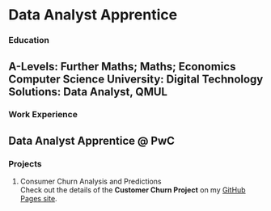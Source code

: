 # Data Analyst Apprentice

### Education 
A-Levels: Further Maths; Maths; Economics Computer Science 
University: Digital Technology Solutions: Data Analyst, QMUL 
---
### Work Experience
Data Analyst Apprentice @ PwC
---
### Projects
1. Consumer Churn Analysis and Predictions\
Check out the details of the **Customer Churn Project** on my [GitHub Pages site](https://ayoubgutin.github.io/customer-churn/).
